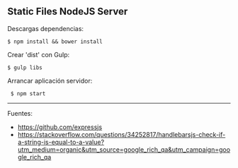 ## Static Files NodeJS Server

Descargas dependencias:

    $ npm install && bower install

Crear 'dist' con Gulp:

    $ gulp libs

Arrancar aplicación servidor:

	 $ npm start

---

Fuentes:

+ https://github.com/expressjs
+ https://stackoverflow.com/questions/34252817/handlebarsjs-check-if-a-string-is-equal-to-a-value?utm_medium=organic&utm_source=google_rich_qa&utm_campaign=google_rich_qa
